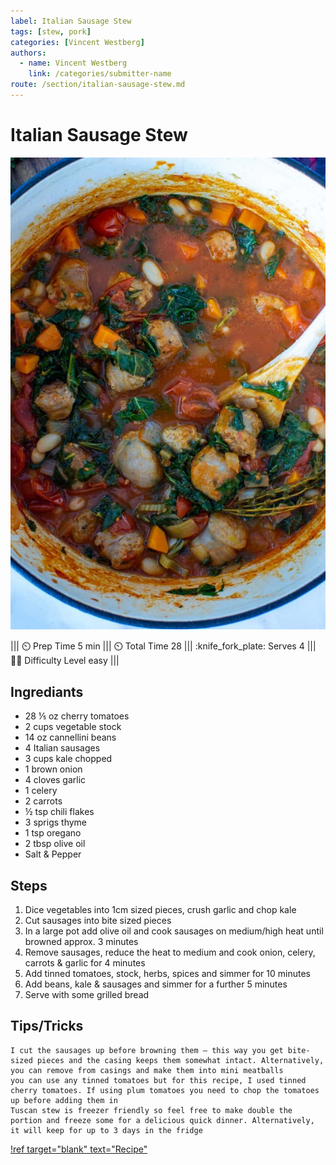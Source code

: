 ```yaml
---
label: Italian Sausage Stew
tags: [stew, pork]
categories: [Vincent Westberg]
authors:
  - name: Vincent Westberg
    link: /categories/submitter-name
route: /section/italian-sausage-stew.md
---
```



# Italian Sausage Stew
![](/static/banners/italsoup.jpg)

||| :timer_clock: Prep Time
 5 min
||| :timer_clock: Total Time
28
||| :knife_fork_plate: Serves
4
||| :cook: Difficulty Level
easy
|||

## Ingrediants
- 28 ⅕ oz cherry tomatoes
- 2 cups vegetable stock
- 14 oz cannellini beans
- 4 Italian sausages
- 3 cups kale chopped
- 1 brown onion
- 4 cloves garlic
- 1 celery
- 2 carrots
- ½ tsp chili flakes
- 3 sprigs thyme
- 1 tsp oregano
- 2 tbsp olive oil
- Salt & Pepper

## Steps
  1.  Dice vegetables into 1cm sized pieces, crush garlic and chop kale
  2.  Cut sausages into bite sized pieces
  3.  In a large pot add olive oil and cook sausages on medium/high heat until browned approx. 3 minutes
  4.  Remove sausages, reduce the heat to medium and cook onion, celery, carrots & garlic for 4 minutes
  5.  Add tinned tomatoes, stock, herbs, spices and simmer for 10 minutes
  6.  Add beans, kale & sausages and simmer for a further 5 minutes
  7.  Serve with some grilled bread


## Tips/Tricks 

    I cut the sausages up before browning them – this way you get bite-sized pieces and the casing keeps them somewhat intact. Alternatively, you can remove from casings and make them into mini meatballs
    you can use any tinned tomatoes but for this recipe, I used tinned cherry tomatoes. If using plum tomatoes you need to chop the tomatoes up before adding them in
    Tuscan stew is freezer friendly so feel free to make double the portion and freeze some for a delicious quick dinner. Alternatively, it will keep for up to 3 days in the fridge


[!ref target="blank" text="Recipe"](https://www.anotherfoodblogger.com/recipes/tuscan-sausage-stew/#wprm-recipe-container-6766)





<!--- Different Styles of Resources for Bottom of Recipe
## Resources 
[!ref target="blank" text="Recipe"](https://www.tastesoflizzyt.com/spiced-cranberry-apple-cider/)
[!ref target="blank" text="Archive"](https://archive.is/xONP1)

## Resources
==- Recipe (front)
![](/static/recipes/butter-pecan-cake-front.jpg)
==- Recipe (back)
![](/static/recipes/butter-pecan-cake-back.jpg)

-->
